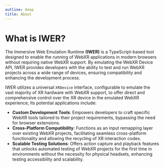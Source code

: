 ```yaml
---
outline: deep
title: About
---
```


# What is IWER?

The Immersive Web Emulation Runtime **(IWER)** is a TypeScript-based tool designed to enable the running of WebXR applications in modern browsers without requiring native WebXR support. By emulating the WebXR Device API, IWER provides developers with the ability to test and run WebXR projects across a wide range of devices, ensuring compatibility and enhancing the development process.

IWER utilizes a universal `XRDevice` interface, configurable to emulate the vast majority of XR hardware with WebXR support, to offer direct and comprehensive control over the XR device in the emulated WebXR experience; Its potential applications include:

- **Custom Development Tools**: Empowers developers to craft specific WebXR tools tailored to their project requirements, bypassing the need for browser extensions.
- **Cross-Platform Compatibility**: Functions as an input remapping layer over existing WebXR projects, facilitating seamless cross-platform functionality and allowing the recycling of XR interaction codes.
- **Scalable Testing Solutions**: Offers action capture and playback features that unlocks automated testing of WebXR projects for the first time in environments without the necessity for physical headsets, enhancing testing accessibility and scalability.
